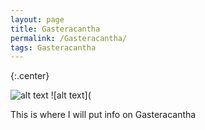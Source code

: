 ```yaml
---
layout: page
title: Gasteracantha
permalink: /Gasteracantha/
tags: Gasteracantha
---
```








{:.center}

![alt text](https://cloud.githubusercontent.com/assets/21958390/22332417/d1d81346-e39e-11e6-8586-9d740dd0435e.jpg)
![alt text](






This is where I will put info on Gasteracantha
